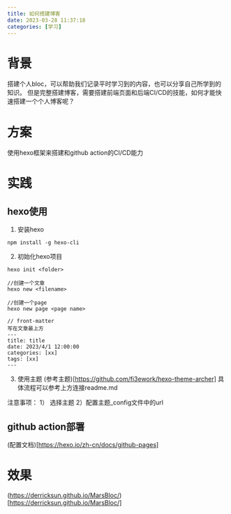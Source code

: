```yaml
---
title: 如何搭建博客
date: 2023-03-28 11:37:18
categories: [学习]
---
```

# 背景
搭建个人bloc，可以帮助我们记录平时学习到的内容，也可以分享自己所学到的知识。
但是完整搭建博客，需要搭建前端页面和后端CI/CD的技能，如何才能快速搭建一个个人博客呢？
# 方案
使用hexo框架来搭建和github action的CI/CD能力
# 实践
## hexo使用
1. 安装hexo
```
npm install -g hexo-cli
```
2. 初始化hexo项目
```
hexo init <folder>

//创建一个文章
hexo new <filename>

//创建一个page
hexo new page <page name>

// front-matter
写在文章最上方
---
title: title
date: 2023/4/1 12:00:00
categories: [xx] 
tags: [xx]
---
```


3. 使用主题
(参考主题)[https://github.com/fi3ework/hexo-theme-archer]
具体流程可以参考上方连接readme.md

注意事项：
1） 选择主题
2）配置主题_config文件中的url

## github action部署
(配置文档)[https://hexo.io/zh-cn/docs/github-pages]

# 效果
(https://derricksun.github.io/MarsBloc/)[https://derricksun.github.io/MarsBloc/]